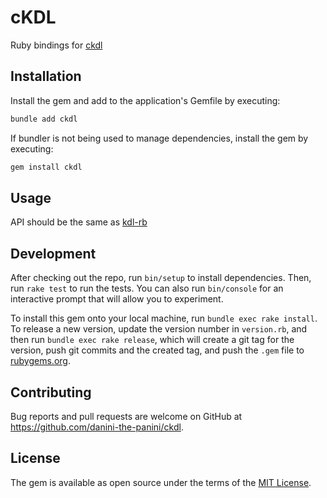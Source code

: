 # cKDL

Ruby bindings for [ckdl](https://github.com/tjol/ckdl)

## Installation

Install the gem and add to the application's Gemfile by executing:

```bash
bundle add ckdl
```

If bundler is not being used to manage dependencies, install the gem by executing:

```bash
gem install ckdl
```

## Usage

API should be the same as [kdl-rb](https://github.com/danini-the-panini/kdl-rb)

## Development

After checking out the repo, run `bin/setup` to install dependencies. Then, run `rake test` to run the tests. You can also run `bin/console` for an interactive prompt that will allow you to experiment.

To install this gem onto your local machine, run `bundle exec rake install`. To release a new version, update the version number in `version.rb`, and then run `bundle exec rake release`, which will create a git tag for the version, push git commits and the created tag, and push the `.gem` file to [rubygems.org](https://rubygems.org).

## Contributing

Bug reports and pull requests are welcome on GitHub at https://github.com/danini-the-panini/ckdl.

## License

The gem is available as open source under the terms of the [MIT License](https://opensource.org/licenses/MIT).
